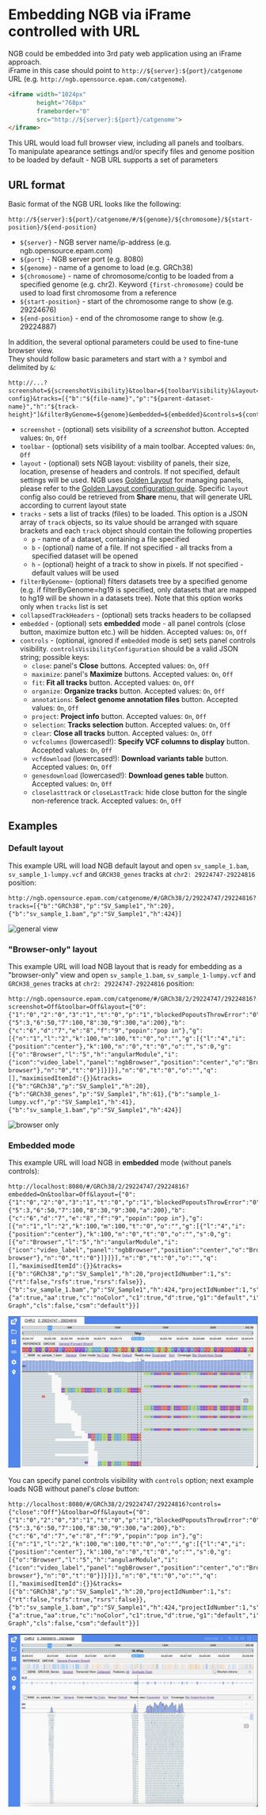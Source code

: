 # Embedding NGB via iFrame controlled with URL

NGB could be embedded into 3rd paty web application using an iFrame approach.  
iFrame in this case should point to `http://${server}:${port}/catgenome` URL (e.g. `http://ngb.opensource.epam.com/catgenome`).

``` html
<iframe width="1024px" 
        height="768px" 
        frameborder="0"
        src="http://${server}:${port}/catgenome">
</iframe>
```

This URL would load full browser view, including all panels and toolbars.  
To manipulate apearance settings and/or specify files and genome position to be loaded by default - NGB URL supports a set of parameters

## URL format

Basic format of the NGB URL looks like the following:

```
http://${server}:${port}/catgenome/#/${genome}/${chromosome}/${start-position}/${end-position}
```

* `${server}` - NGB server name/ip-address (e.g. ngb.opensource.epam.com)
* `${port}` - NGB server port (e.g. 8080)
* `${genome}` - name of a genome to load (e.g. GRCh38)
* `${chromosome}` - name of chromosome/contig to be loaded from a specified genome (e.g. chr2). Keyword `{first-chromosome}` could be used to load first chromosome from a reference
* `${start-position}` - start of the chromosome range to show (e.g. 29224676)
* `${end-position}` - end of the chromosome range to show (e.g. 29224887)

In addition, the several optional parameters could be used to fine-tune browser view.  
They should follow basic parameters and start with a `?` symbol and delimited by `&`:

```
http://...?screenshot=${screenshotVisibility}&toolbar=${toolbarVisibility}&layout=${layout-config}&tracks=[{"b":"${file-name}","p":"${parent-dataset-name}","h":"${track-height}"]&filterByGenome=${genome}&embedded=${embedded}&controls=${controlsVisibilityConfiguration}
```

* `screenshot` - (optional) sets visibility of a *screenshot* button. Accepted values: `On`, `Off`
* `toolbar` - (optional) sets visibility of a main toolbar. Accepted values: `On`, `Off`
* `layout` - (optional) sets NGB layout: visbility of panels, their size, location, presense of headers and controls. If not specified, default settings will be used. NGB uses [Golden Layout](https://www.golden-layout.com/) for managing panels, please refer to the [Golden Layout configuration guide](https://www.golden-layout.com/docs/Config.html). Specific `layout` config also could be retrieved from **Share** menu, that will generate URL according to current layout state
* `tracks` - sets a list of tracks (files) to be loaded. This option is a JSON array of `track` objects, so its value should be arranged with square brackets and each `track` object should contain the following properties
    * `p` - name of a dataset, containing a file specified
    * `b` - (optional) name of a file. If not specified - all tracks from a specified dataset will be opened
    * `h` - (optional) height of a track to show in pixels. If not specified - default values will be used
* `filterByGenome`- (optional) filters datasets tree by a specified genome (e.g. if filterByGenome=hg19 is specified, only datasets that are mapped to hg19 will be shown in a datasets tree). Note that this option works only when `tracks` list is set
* `collapsedTrackHeaders` - (optional) sets tracks headers to be collapsed
* `embedded` - (optional) sets **embedded** mode - all panel controls (close button, maximize button etc.) will be hidden. Accepted values: `On`, `Off`
* `controls` - (optional, ignored if `embedded` mode is set) sets panel controls visibility. `controlsVisibilityConfiguration` should be a valid JSON string; possible keys:
    * `close`: panel's **Close** buttons. Accepted values: `On`, `Off`
    * `maximize`: panel's **Maximize** buttons. Accepted values: `On`, `Off`
    * `fit`: **Fit all tracks** button. Accepted values: `On`, `Off`
    * `organize`: **Organize tracks** button. Accepted values: `On`, `Off`
    * `annotations`: **Select genome annotation files** button. Accepted values: `On`, `Off`
    * `project`: **Project info** button. Accepted values: `On`, `Off`
    * `selection`: **Tracks selection** button. Accepted values: `On`, `Off`
    * `clear`: **Close all tracks** button. Accepted values: `On`, `Off`
    * `vcfcolumns` (lowercased!): **Specify VCF columns to display** button. Accepted values: `On`, `Off`
    * `vcfdownload` (lowercased!): **Download variants table** button. Accepted values: `On`, `Off`
    * `genesdownload` (lowercased!): **Download genes table** button. Accepted values: `On`, `Off`
    * `closelasttrack` or `closeLastTrack`: hide close button for the single non-reference track. Accepted values: `On`, `Off`

## Examples

### Default layout

This example URL will load NGB default layout and open `sv_sample_1.bam`, `sv_sample_1-lumpy.vcf` and `GRCH38_genes` tracks at `chr2: 29224747-29224816` position:

```
http://ngb.opensource.epam.com/catgenome/#/GRCh38/2/29224747/29224816?tracks=[{"b":"GRCh38","p":"SV_Sample1","h":20},{"b":"sv_sample_1.bam","p":"SV_Sample1","h":424}]
```

![general view](images/embedding-1.png)

### "Browser-only" layout

This example URL will load NGB layout that is ready for embedding as a "browser-only" view and open `sv_sample_1.bam`, `sv_sample_1-lumpy.vcf` and `GRCH38_genes` tracks at `chr2: 29224747-29224816` position:

```
http://ngb.opensource.epam.com/catgenome/#/GRCh38/2/29224747/29224816?screenshot=Off&toolbar=Off&layout={"0":{"1":"0","2":"0","3":"1","t":"0","p":"1","blockedPopoutsThrowError":"0","closePopoutsOnUnload":"0","showPopoutIcon":"1","showMaximiseIcon":"0","showCloseIcon":"0","hasHeaders":"1"},"4":{"5":3,"6":50,"7":100,"8":30,"9":300,"a":200},"b":{"c":"6","d":"7","e":"8","f":"9","popin":"pop in"},"g":[{"n":"1","l":"2","k":100,"m":100,"t":"0","o":"","g":[{"l":"4","i":{"position":"center"},"k":100,"n":"0","t":"0","o":"","s":0,"g":[{"o":"Browser","l":"5","h":"angularModule","i":{"icon":"video_label","panel":"ngbBrowser","position":"center","o":"Browser","name":"layout>browser","key":"browser","htmlModule":"ngb-browser"},"n":"0","t":"0"}]}]}],"n":"0","t":"0","o":"","q":[],"maximisedItemId":{}}&tracks=[{"b":"GRCh38","p":"SV_Sample1","h":20},{"b":"GRCh38_genes","p":"SV_Sample1","h":61},{"b":"sample_1-lumpy.vcf","p":"SV_Sample1","h":41},{"b":"sv_sample_1.bam","p":"SV_Sample1","h":424}]
```

![browser only](images/embedding-2.png)

### Embedded mode

This example URL will load NGB in **embedded** mode (without panels controls):

```
http://localhost:8080/#/GRCh38/2/29224747/29224816?embedded=On&toolbar=Off&layout={"0":{"1":"0","2":"0","3":"1","t":"0","p":"1","blockedPopoutsThrowError":"0","closePopoutsOnUnload":"0","showPopoutIcon":"1","showMaximiseIcon":"0","showCloseIcon":"0","hasHeaders":"0"},"4":{"5":3,"6":50,"7":100,"8":30,"9":300,"a":200},"b":{"c":"6","d":"7","e":"8","f":"9","popin":"pop in"},"g":[{"n":"1","l":"2","k":100,"m":100,"t":"0","o":"","g":[{"l":"4","i":{"position":"center"},"k":100,"n":"0","t":"0","o":"","s":0,"g":[{"o":"Browser","l":"5","h":"angularModule","i":{"icon":"video_label","panel":"ngbBrowser","position":"center","o":"Browser","name":"layout>browser","key":"browser","htmlModule":"ngb-browser"},"n":"0","t":"0"}]}]}],"n":"0","t":"0","o":"","q":[],"maximisedItemId":{}}&tracks=[{"b":"GRCh38","p":"SV_Sample1","h":20,"projectIdNumber":1,"s":{"rt":false,"rsfs":true,"rsrs":false}},{"b":"sv_sample_1.bam","p":"SV_Sample1","h":424,"projectIdNumber":1,"s":{"a":true,"aa":true,"c":"noColor","c1":true,"d":true,"g1":"default","i":true,"m":true,"r":"1","s1":false,"s2":true,"s3":false,"v1":false,"cdm":"Bar Graph","cls":false,"csm":"default"}}]
```

![embedded mode](images/embedded-mode.png)

You can specify panel controls visibility with `controls` option; next example loads NGB without panel's *close* button:

```
http://localhost:8080/#/GRCh38/2/29224747/29224816?controls={"close":"Off"}&toolbar=Off&layout={"0":{"1":"0","2":"0","3":"1","t":"0","p":"1","blockedPopoutsThrowError":"0","closePopoutsOnUnload":"0","showPopoutIcon":"1","showMaximiseIcon":"0","showCloseIcon":"0","hasHeaders":"0"},"4":{"5":3,"6":50,"7":100,"8":30,"9":300,"a":200},"b":{"c":"6","d":"7","e":"8","f":"9","popin":"pop in"},"g":[{"n":"1","l":"2","k":100,"m":100,"t":"0","o":"","g":[{"l":"4","i":{"position":"center"},"k":100,"n":"0","t":"0","o":"","s":0,"g":[{"o":"Browser","l":"5","h":"angularModule","i":{"icon":"video_label","panel":"ngbBrowser","position":"center","o":"Browser","name":"layout>browser","key":"browser","htmlModule":"ngb-browser"},"n":"0","t":"0"}]}]}],"n":"0","t":"0","o":"","q":[],"maximisedItemId":{}}&tracks=[{"b":"GRCh38","p":"SV_Sample1","h":20,"projectIdNumber":1,"s":{"rt":false,"rsfs":true,"rsrs":false}},{"b":"sv_sample_1.bam","p":"SV_Sample1","h":424,"projectIdNumber":1,"s":{"a":true,"aa":true,"c":"noColor","c1":true,"d":true,"g1":"default","i":true,"m":true,"r":"1","s1":false,"s2":true,"s3":false,"v1":false,"cdm":"Bar Graph","cls":false,"csm":"default"}}]
```

![panel controls visibility](images/panels-controls-visibility.png)
